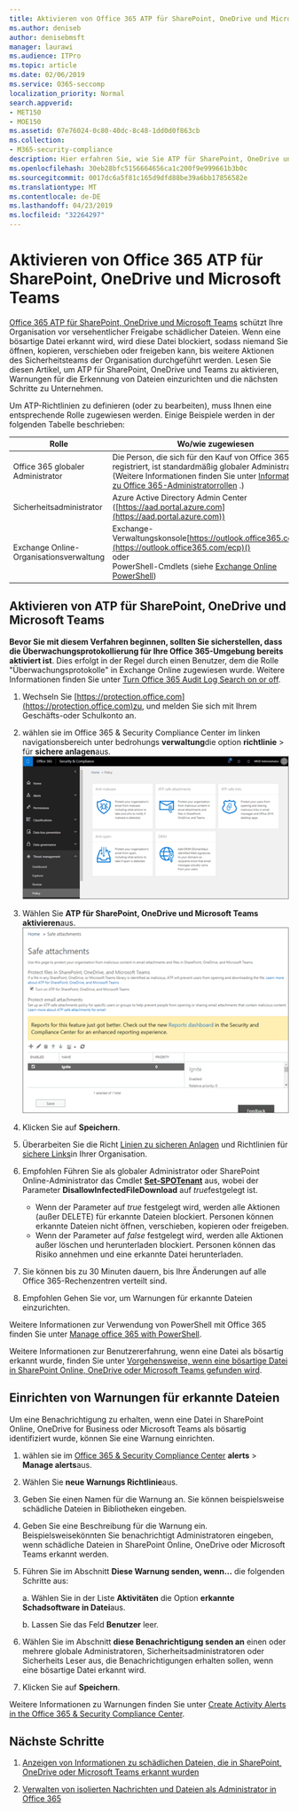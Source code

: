 ```yaml
---
title: Aktivieren von Office 365 ATP für SharePoint, OneDrive und Microsoft Teams
ms.author: deniseb
author: denisebmsft
manager: laurawi
ms.audience: ITPro
ms.topic: article
ms.date: 02/06/2019
ms.service: O365-seccomp
localization_priority: Normal
search.appverid:
- MET150
- MOE150
ms.assetid: 07e76024-0c80-40dc-8c48-1dd0d0f863cb
ms.collection:
- M365-security-compliance
description: Hier erfahren Sie, wie Sie ATP für SharePoint, OneDrive und Teams aktivieren, einschließlich der Festlegung von Warnungen für erkannte Dateien.
ms.openlocfilehash: 30eb28bfc5156664656ca1c200f9e999661b3b0c
ms.sourcegitcommit: 0017dc6a5f81c165d9dfd88be39a6bb17856582e
ms.translationtype: MT
ms.contentlocale: de-DE
ms.lasthandoff: 04/23/2019
ms.locfileid: "32264297"
---
```

# <a name="turn-on-office-365-atp-for-sharepoint-onedrive-and-microsoft-teams"></a>Aktivieren von Office 365 ATP für SharePoint, OneDrive und Microsoft Teams

[Office 365 ATP für SharePoint, OneDrive und Microsoft Teams](atp-for-spo-odb-and-teams.md) schützt Ihre Organisation vor versehentlicher Freigabe schädlicher Dateien. Wenn eine bösartige Datei erkannt wird, wird diese Datei blockiert, sodass niemand Sie öffnen, kopieren, verschieben oder freigeben kann, bis weitere Aktionen des Sicherheitsteams der Organisation durchgeführt werden. Lesen Sie diesen Artikel, um ATP für SharePoint, OneDrive und Teams zu aktivieren, Warnungen für die Erkennung von Dateien einzurichten und die nächsten Schritte zu Unternehmen. 
  
Um ATP-Richtlinien zu definieren (oder zu bearbeiten), muss Ihnen eine entsprechende Rolle zugewiesen werden. Einige Beispiele werden in der folgenden Tabelle beschrieben:

|Rolle  |Wo/wie zugewiesen  |
|---------|---------|
|Office 365 globaler Administrator |Die Person, die sich für den Kauf von Office 365 registriert, ist standardmäßig globaler Administrator. (Weitere Informationen finden Sie unter [Informationen zu Office 365-Administratorrollen](https://docs.microsoft.com/office365/admin/add-users/about-admin-roles) .)         |
|Sicherheitsadministrator |Azure Active Directory Admin Center ([https://aad.portal.azure.com](https://aad.portal.azure.com))|
|Exchange Online-Organisationsverwaltung |Exchange-Verwaltungskonsole[https://outlook.office365.com/ecp](https://outlook.office365.com/ecp)() <br>oder <br>  PowerShell-Cmdlets (siehe [Exchange Online PowerShell](https://docs.microsoft.com/powershell/exchange/exchange-online/exchange-online-powershell?view=exchange-ps)) |
  
## <a name="turn-on-atp-for-sharepoint-onedrive-and-microsoft-teams"></a>Aktivieren von ATP für SharePoint, OneDrive und Microsoft Teams

**Bevor Sie mit diesem Verfahren beginnen, sollten Sie sicherstellen, dass die Überwachungsprotokollierung für Ihre Office 365-Umgebung bereits aktiviert ist**. Dies erfolgt in der Regel durch einen Benutzer, dem die Rolle "Überwachungsprotokolle" in Exchange Online zugewiesen wurde. Weitere Informationen finden Sie unter [Turn Office 365 Audit Log Search on or off](turn-audit-log-search-on-or-off.md).
  
1. Wechseln Sie [https://protection.office.com](https://protection.office.com)zu, und melden Sie sich mit Ihrem Geschäfts-oder Schulkonto an.
    
2. wählen sie im Office 365 &amp; Security Compliance Center im linken navigationsbereich unter bedrohungs **verwaltung**die option **richtlinie** \> für **sichere anlagen**aus. <br/>![Wählen Sie im &amp; Security Compliance Center die Option Threat \> Management Policy aus.](media/08849c91-f043-4cd1-a55e-d440c86442f2.png)
  
3. Wählen Sie **ATP für SharePoint, OneDrive und Microsoft Teams aktivieren**aus.<br/>![Aktivieren von Advanced Threat Protection für SharePoint Online, OneDrive for Business und Microsoft Teams](media/48cfaace-59cc-4e60-bf86-05ff6b99bdbf.png)
  
4. Klicken Sie auf **Speichern**.
    
5. Überarbeiten Sie die Richt [Linien zu sicheren Anlagen](set-up-atp-safe-attachments-policies.md) und Richtlinien für [sichere Links](set-up-atp-safe-links-policies.md)in Ihrer Organisation.
    
6. Empfohlen Führen Sie als globaler Administrator oder SharePoint Online-Administrator das Cmdlet **[Set-SPOTenant](https://docs.microsoft.com/powershell/module/sharepoint-online/Set-SPOTenant?view=sharepoint-ps)** aus, wobei der Parameter **DisallowInfectedFileDownload** auf *true*festgelegt ist. <br/>
      - Wenn der Parameter auf *true* festgelegt wird, werden alle Aktionen (außer DELETE) für erkannte Dateien blockiert. Personen können erkannte Dateien nicht öffnen, verschieben, kopieren oder freigeben.
      - Wenn der Parameter auf *false* festgelegt wird, werden alle Aktionen außer löschen und herunterladen blockiert. Personen können das Risiko annehmen und eine erkannte Datei herunterladen.  
   
7. Sie können bis zu 30 Minuten dauern, bis Ihre Änderungen auf alle Office 365-Rechenzentren verteilt sind.
    
8. Empfohlen Gehen Sie vor, um Warnungen für erkannte Dateien einzurichten.
    
Weitere Informationen zur Verwendung von PowerShell mit Office 365 finden Sie unter [Manage office 365 with PowerShell](https://docs.microsoft.com/office365/enterprise/powershell/manage-office-365-with-office-365-powershell). 

Weitere Informationen zur Benutzererfahrung, wenn eine Datei als bösartig erkannt wurde, finden Sie unter [Vorgehensweise, wenn eine bösartige Datei in SharePoint Online, OneDrive oder Microsoft Teams gefunden wird](https://support.office.com/article/01e902ad-a903-4e0f-b093-1e1ac0c37ad2). 
  
## <a name="set-up-alerts-for-detected-files"></a>Einrichten von Warnungen für erkannte Dateien

Um eine Benachrichtigung zu erhalten, wenn eine Datei in SharePoint Online, OneDrive for Business oder Microsoft Teams als bösartig identifiziert wurde, können Sie eine Warnung einrichten.
  
1. wählen sie im [Office 365 &amp; Security Compliance Center](https://protection.office.com) **alerts** \> **Manage alerts**aus.
    
2. Wählen Sie **neue Warnungs Richtlinie**aus.
    
3. Geben Sie einen Namen für die Warnung an. Sie können beispielsweise schädliche Dateien in Bibliotheken eingeben.
    
4. Geben Sie eine Beschreibung für die Warnung ein. Beispielsweisekönnten Sie benachrichtigt Administratoren eingeben, wenn schädliche Dateien in SharePoint Online, OneDrive oder Microsoft Teams erkannt werden.
    
5. Führen Sie im Abschnitt **Diese Warnung senden, wenn...** die folgenden Schritte aus: 
    
    a. Wählen Sie in der Liste **Aktivitäten** die Option **erkannte Schadsoftware in Datei**aus.
    
    b. Lassen Sie das Feld **Benutzer** leer. 
    
6. Wählen Sie im Abschnitt **diese Benachrichtigung senden an** einen oder mehrere globale Administratoren, Sicherheitsadministratoren oder Sicherheits Leser aus, die Benachrichtigungen erhalten sollen, wenn eine bösartige Datei erkannt wird. 
    
7. Klicken Sie auf **Speichern**.
    
Weitere Informationen zu Warnungen finden Sie unter [Create Activity Alerts in the Office 365 &amp; Security Compliance Center](create-activity-alerts.md). 
  
## <a name="next-steps"></a>Nächste Schritte

1. [Anzeigen von Informationen zu schädlichen Dateien, die in SharePoint, OneDrive oder Microsoft Teams erkannt wurden](malicious-files-detected-in-spo-odb-or-teams.md)
    
2. [Verwalten von isolierten Nachrichten und Dateien als Administrator in Office 365](manage-quarantined-messages-and-files.md)
    

  

